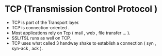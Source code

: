 # TCP (Transmission Control Protocol )

* TCP is part of the Transport layer.
* TCP is connection-oriented .
* Most applications rely on Tcp ( mail , web , file transfer ... ).
* SSL/TSL runs as well on TCP.
* TCP uses what called 3 handway shake to establish a connection ( syn , syn-ack , ack ).
